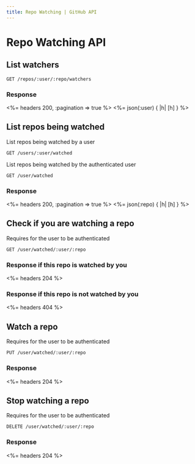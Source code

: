 ```yaml
---
title: Repo Watching | GitHub API
---
```


# Repo Watching API

## List watchers

    GET /repos/:user/:repo/watchers

### Response

<%= headers 200, :pagination => true %>
<%= json(:user) { |h| [h] } %>

## List repos being watched

List repos being watched by a user

    GET /users/:user/watched

List repos being watched by the authenticated user

    GET /user/watched

### Response

<%= headers 200, :pagination => true %>
<%= json(:repo) { |h| [h] } %>

## Check if you are watching a repo

Requires for the user to be authenticated

    GET /user/watched/:user/:repo

### Response if this repo is watched by you

<%= headers 204 %>

### Response if this repo is not watched by you

<%= headers 404 %>

## Watch a repo

Requires for the user to be authenticated

    PUT /user/watched/:user/:repo

### Response

<%= headers 204 %>

## Stop watching a repo

Requires for the user to be authenticated

    DELETE /user/watched/:user/:repo

### Response

<%= headers 204 %>
